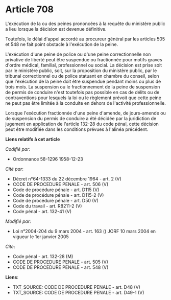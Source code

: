 # Article 708

L'exécution de la ou des peines prononcées à la requête du ministère public a lieu lorsque la décision est devenue
définitive.

Toutefois, le délai d'appel accordé au procureur général par les articles 505 et 548 ne fait point obstacle à l'exécution de
la peine.

L'exécution d'une peine de police ou d'une peine correctionnelle non privative de liberté peut être suspendue ou fractionnée
pour motifs graves d'ordre médical, familial, professionnel ou social. La décision est prise soit par le ministère public,
soit, sur la proposition du ministère public, par le tribunal correctionnel ou de police statuant en chambre du conseil,
selon que l'exécution de la peine doit être suspendue pendant moins ou plus de trois mois. La suspension ou le fractionnement
de la peine de suspension de permis de conduire n'est toutefois pas possible en cas de délits ou de contraventions pour
lesquels la loi ou le règlement prévoit que cette peine ne peut pas être limitée à la conduite en dehors de l'activité
professionnelle.

Lorsque l'exécution fractionnée d'une peine d'amende, de jours-amende ou de suspension du permis de conduire a été décidée
par la juridiction de jugement en application de l'article 132-28 du code pénal, cette décision peut être modifiée dans les
conditions prévues à l'alinéa précédent.

**Liens relatifs à cet article**

_Codifié par_:

  - Ordonnance 58-1296 1958-12-23

_Cité par_:

  - Décret n°64-1333 du 22 décembre 1964 - art. 2 (V)
  - CODE DE PROCEDURE PENALE - art. 506 (V)
  - Code de procédure pénale - art. D115 (V)
  - Code de procédure pénale - art. D115-2 (V)
  - Code de procédure pénale - art. D50 (V)
  - Code du travail - art. R8211-2 (V)
  - Code pénal - art. 132-41 (V)

_Modifié par_:

  - Loi n°2004-204 du 9 mars 2004 - art. 163 () JORF 10 mars 2004 en vigueur le 1er janvier 2005

_Cite_:

  - Code pénal - art. 132-28 (M)
  - CODE DE PROCEDURE PENALE - art. 505 (V)
  - CODE DE PROCEDURE PENALE - art. 548 (V)

**Liens**:

  - TXT_SOURCE: CODE DE PROCEDURE PENALE - art. D48 (V)
  - TXT_SOURCE: CODE DE PROCEDURE PENALE - art. D49-1 (V)
